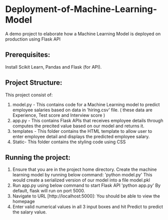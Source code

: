 # Deployment-of-Machine-Learning-Model
A demo project to elaborate how a Machine Learning Model is deployed on production using Flask API

## Prerequisites:
Install Scikit Learn, Pandas and Flask (for API).

## Project Structure:
This project consist of:
1. model.py - This contains code for a Machine Learning model to predict employee
salaries based on data in 'hiring.csv' file. ( these data are Experience, Test score and
Interview score )
2. app.py - This contains Flask APIs that receives employee details through computes the
precited value based on our model and returns it.
3. templates - This folder contains the HTML template to allow user to enter employee
detail and displays the predicted employee salary.
4. Static- This folder contains the styling code using CSS

## Running the project:
1. Ensure that you are in the project home directory. Create the machine learning model by
running below command:
'python model.py'
This would create a serialized version of our model into a file model.pkl
2. Run app.py using below command to start Flask API
 'python app.py'
By default, flask will run on port 5000.
3. Navigate to URL [http://localhost:5000]: You should be able to view the homepage
4. Enter valid numerical values in all 3 input boxes and hit Predict to predict the salary
value.
